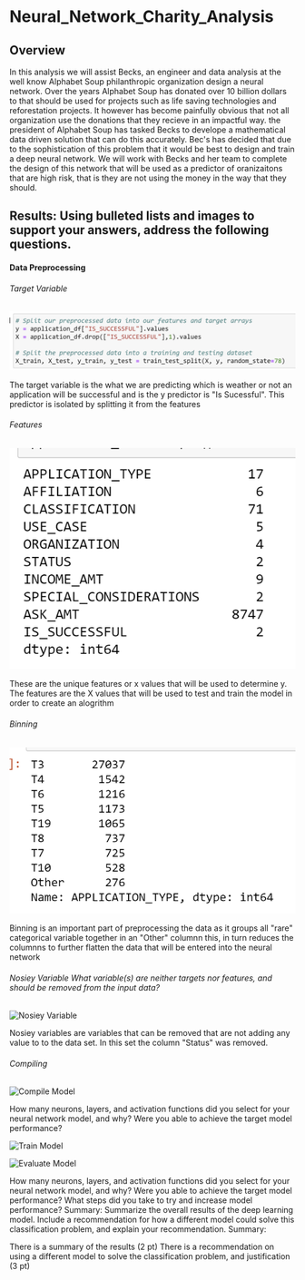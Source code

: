 # Neural_Network_Charity_Analysis

## Overview

In this analysis we will assist Becks, an engineer and data analysis at the well know Alphabet Soup philanthropic organization design a neural network. Over the years Alphabet Soup has donated over 10 billion dollars to that should be used for projects such as life saving technologies and reforestation projects. It however has become painfully obvious that not all organization use the donations that they recieve in an impactful way.  the president of Alphabet Soup has tasked Becks to develope a mathematical data driven solution that can do this accurately.  Bec's has decided that due to the sophistication of this problem that it would be best to design and train a deep neural network. We will work with Becks and her team to complete the design of this network that will be used as a predictor of oranizaitons that are high risk, that is they are not using the money in the way that they should.

## Results: Using bulleted lists and images to support your answers, address the following questions.

#### Data Preprocessing

###### Target Variable

![Target Variable](https://github.com/wallaceportia/Neural_Network_Charity_Analysis/blob/main/Resources/Resource_pics/Split_feature_target.PNG)

The target variable is the what we are predicting which is weather or not an application will be successful and is the y predictor is "Is Sucessful". This predictor is isolated by splitting it from the features

###### Features 
![Features](https://github.com/wallaceportia/Neural_Network_Charity_Analysis/blob/main/Resources/Resource_pics/Unique_Features.PNG)
 
 These are the unique features or x values that will be used to determine y. The features are the X values that will be used to test and train the model in order to create an alogrithm 

###### Binning

![Binning Variable](https://github.com/wallaceportia/Neural_Network_Charity_Analysis/blob/main/Resources/Resource_pics/Binning_2.PNG)

Binning is an important part of preprocessing the data as it groups all "rare" categorical variable together in an "Other" columnn this, in turn reduces the columnns to further flatten the data that will be entered into the neural network

###### Nosiey Variable What variable(s) are neither targets nor features, and should be removed from the input data?

![Nosiey Variable]()

Nosiey variables are variables that can be removed that are not adding any value to to the data set.  In this set the column "Status" was removed. 

###### Compiling

![Compile Model]()

How many neurons, layers, and activation functions did you select for your neural network model, and why?
Were you able to achieve the target model performance?

![Train Model]()

![Evaluate Model]()

How many neurons, layers, and activation functions did you select for your neural network model, and why?
Were you able to achieve the target model performance?
What steps did you take to try and increase model performance?
Summary: Summarize the overall results of the deep learning model. Include a recommendation for how a different model could solve this classification problem, and explain your recommendation.
Summary:

There is a summary of the results (2 pt)
There is a recommendation on using a different model to solve the classification problem, and justification (3 pt)
